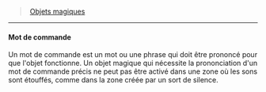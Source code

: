 ﻿---
!GenericItem
Id: magicitems_hd.md#mot-de-commande
ParentLink: magicitems_hd.md#objets-magiques
Name: Mot de commande
ParentName: Objets magiques
NameLevel: 4
Attributes: {}
---
> [Objets magiques](hd_magicitems.md)

---

#### Mot de commande

Un mot de commande est un mot ou une phrase qui doit être prononcé pour que l'objet fonctionne. Un objet magique qui nécessite la prononciation d'un mot de commande précis ne peut pas être activé dans une zone où les sons sont étouffés, comme dans la zone créée par un sort de silence.

